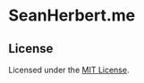 # SeanHerbert.me

## License

Licensed under the [MIT License](https://github.com/RyanFitzgerald/devfolio/blob/master/LICENSE.md).
